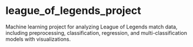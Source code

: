 # league_of_legends_project
Machine learning project for analyzing League of Legends match data, including preprocessing, classification, regression, and multi-classification models with visualizations.
